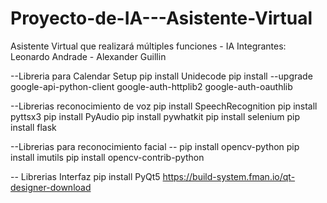 # Proyecto-de-IA---Asistente-Virtual
Asistente Virtual que realizará múltiples funciones - IA
Integrantes: Leonardo Andrade - Alexander Guillin


--Libreria para Calendar Setup
pip install Unidecode
pip install --upgrade google-api-python-client google-auth-httplib2 google-auth-oauthlib

--Librerias reconocimiento de voz
pip install SpeechRecognition
pip install pyttsx3
pip install PyAudio
pip install pywhatkit
pip install selenium
pip install flask

--Librerias para reconocimiento facial --
pip install opencv-python
pip install imutils
pip install opencv-contrib-python

-- Librerias Interfaz
pip install PyQt5
https://build-system.fman.io/qt-designer-download